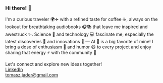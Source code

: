 ### Hi there! 👋

I'm a curious traveler 🌍✈️ with a refined taste for coffee ☕, always on the lookout for breathtaking audiobooks 🎧📚 that leave me inspired and awestruck ✨. Science 🔬 and technology 💻 fascinate me, especially the latest discoveries 🌟 and innovations 🚀 — AI 🤖 is a big favorite of mine! I bring a dose of enthusiasm 🎉 and humor 😄 to every project and enjoy sharing that energy ⚡ with the community 🤝

Let's connect and explore new ideas together!  
[LinkedIn](https://www.linkedin.com/in/tomasz-j%C4%85der-a25427200)  
[tomasz.jader@gmail.com](mailto:tomasz.jader@gmail.com)
